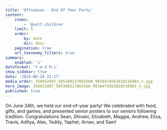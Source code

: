 ```yaml
---
title: 'Offseason - End Of Year Party'
content:
    items:
        - '@self.children'
    limit: 5
    order:
        by: date
        dir: desc
    pagination: true
    url_taxonomy_filters: true
summary:
    enabled: '1'
dateformat: 'Y-m-d H:i'
show_sidebar: true
date: '2023-06-24 21:17'
media_order: 356652897_585360217082560_9018474562810216903_n.jpg
hero_image: 356652897_585360217082560_9018474562810216903_n.jpg
published: true
---
```


On June 24th, we held our end-of-year party! We celebrated with food, gifts, and games, and presented senior posters to our seniors following tradition. Congratulations Sean, Shivani, Elizabeth, Maggie, Andrew, Eliza, Travis, Aditya, Alex, Teddy, Yaphet, Arnav, and Sam!